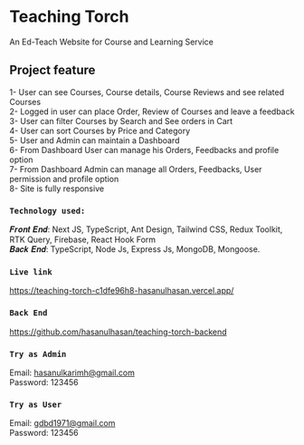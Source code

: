 # Teaching Torch

An Ed-Teach Website for Course and Learning Service

## Project feature

1- User can see Courses, Course details, Course Reviews and see related Courses</br>
2- Logged in user can place Order, Review of Courses and leave a feedback</br>
3- User can filter Courses by Search and See orders in Cart</br>
4- User can sort Courses by Price and Category</br>
5- User and Admin can maintain a Dashboard</br>
6- From Dashboard User can manage his Orders, Feedbacks and profile option</br>
7- From Dashboard Admin can manage all Orders, Feedbacks, User permission and profile option</br>
8- Site is fully responsive</br>

### `Technology used:`

𝑭𝒓𝒐𝒏𝒕 𝑬𝒏𝒅: Next JS, TypeScript, Ant Design, Tailwind CSS, Redux Toolkit, RTK Query, Firebase, React Hook Form</br>
𝑩𝒂𝒄𝒌 𝑬𝒏𝒅: TypeScript, Node Js, Express Js, MongoDB, Mongoose. </br>

### `Live link`

https://teaching-torch-c1dfe96h8-hasanulhasan.vercel.app/

### `Back End`

https://github.com/hasanulhasan/teaching-torch-backend

### `Try as Admin`

Email: hasanulkarimh@gmail.com </br>
Password: 123456 </br>

### `Try as User`

Email: gdbd1971@gmail.com </br>
Password: 123456 </br>

